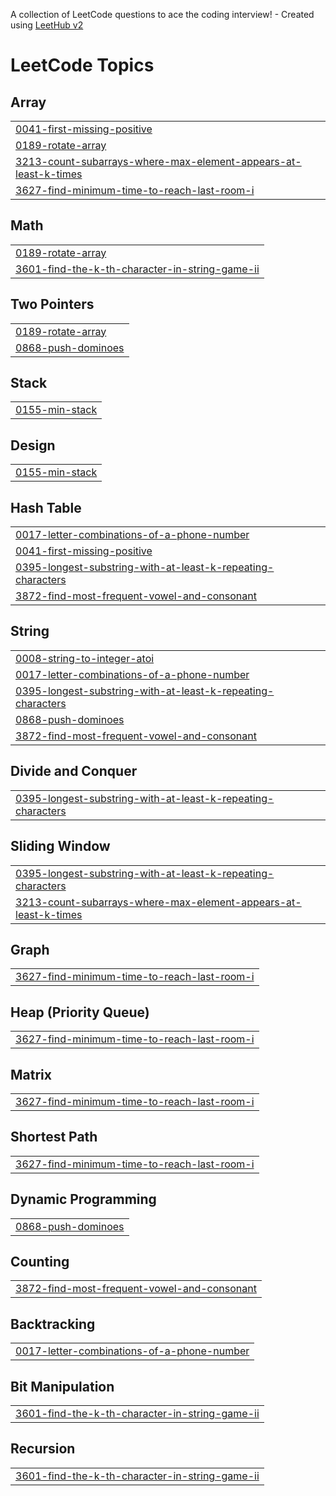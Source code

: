A collection of LeetCode questions to ace the coding interview! - Created using [LeetHub v2](https://github.com/arunbhardwaj/LeetHub-2.0)
<!---LeetCode Topics Start-->
# LeetCode Topics
## Array
|  |
| ------- |
| [0041-first-missing-positive](https://github.com/VasanthKumarMusku/Leetcode/tree/master/0041-first-missing-positive) |
| [0189-rotate-array](https://github.com/VasanthKumarMusku/Leetcode/tree/master/0189-rotate-array) |
| [3213-count-subarrays-where-max-element-appears-at-least-k-times](https://github.com/VasanthKumarMusku/Leetcode/tree/master/3213-count-subarrays-where-max-element-appears-at-least-k-times) |
| [3627-find-minimum-time-to-reach-last-room-i](https://github.com/VasanthKumarMusku/Leetcode/tree/master/3627-find-minimum-time-to-reach-last-room-i) |
## Math
|  |
| ------- |
| [0189-rotate-array](https://github.com/VasanthKumarMusku/Leetcode/tree/master/0189-rotate-array) |
| [3601-find-the-k-th-character-in-string-game-ii](https://github.com/VasanthKumarMusku/Leetcode/tree/master/3601-find-the-k-th-character-in-string-game-ii) |
## Two Pointers
|  |
| ------- |
| [0189-rotate-array](https://github.com/VasanthKumarMusku/Leetcode/tree/master/0189-rotate-array) |
| [0868-push-dominoes](https://github.com/VasanthKumarMusku/Leetcode/tree/master/0868-push-dominoes) |
## Stack
|  |
| ------- |
| [0155-min-stack](https://github.com/VasanthKumarMusku/Leetcode/tree/master/0155-min-stack) |
## Design
|  |
| ------- |
| [0155-min-stack](https://github.com/VasanthKumarMusku/Leetcode/tree/master/0155-min-stack) |
## Hash Table
|  |
| ------- |
| [0017-letter-combinations-of-a-phone-number](https://github.com/VasanthKumarMusku/Leetcode/tree/master/0017-letter-combinations-of-a-phone-number) |
| [0041-first-missing-positive](https://github.com/VasanthKumarMusku/Leetcode/tree/master/0041-first-missing-positive) |
| [0395-longest-substring-with-at-least-k-repeating-characters](https://github.com/VasanthKumarMusku/Leetcode/tree/master/0395-longest-substring-with-at-least-k-repeating-characters) |
| [3872-find-most-frequent-vowel-and-consonant](https://github.com/VasanthKumarMusku/Leetcode/tree/master/3872-find-most-frequent-vowel-and-consonant) |
## String
|  |
| ------- |
| [0008-string-to-integer-atoi](https://github.com/VasanthKumarMusku/Leetcode/tree/master/0008-string-to-integer-atoi) |
| [0017-letter-combinations-of-a-phone-number](https://github.com/VasanthKumarMusku/Leetcode/tree/master/0017-letter-combinations-of-a-phone-number) |
| [0395-longest-substring-with-at-least-k-repeating-characters](https://github.com/VasanthKumarMusku/Leetcode/tree/master/0395-longest-substring-with-at-least-k-repeating-characters) |
| [0868-push-dominoes](https://github.com/VasanthKumarMusku/Leetcode/tree/master/0868-push-dominoes) |
| [3872-find-most-frequent-vowel-and-consonant](https://github.com/VasanthKumarMusku/Leetcode/tree/master/3872-find-most-frequent-vowel-and-consonant) |
## Divide and Conquer
|  |
| ------- |
| [0395-longest-substring-with-at-least-k-repeating-characters](https://github.com/VasanthKumarMusku/Leetcode/tree/master/0395-longest-substring-with-at-least-k-repeating-characters) |
## Sliding Window
|  |
| ------- |
| [0395-longest-substring-with-at-least-k-repeating-characters](https://github.com/VasanthKumarMusku/Leetcode/tree/master/0395-longest-substring-with-at-least-k-repeating-characters) |
| [3213-count-subarrays-where-max-element-appears-at-least-k-times](https://github.com/VasanthKumarMusku/Leetcode/tree/master/3213-count-subarrays-where-max-element-appears-at-least-k-times) |
## Graph
|  |
| ------- |
| [3627-find-minimum-time-to-reach-last-room-i](https://github.com/VasanthKumarMusku/Leetcode/tree/master/3627-find-minimum-time-to-reach-last-room-i) |
## Heap (Priority Queue)
|  |
| ------- |
| [3627-find-minimum-time-to-reach-last-room-i](https://github.com/VasanthKumarMusku/Leetcode/tree/master/3627-find-minimum-time-to-reach-last-room-i) |
## Matrix
|  |
| ------- |
| [3627-find-minimum-time-to-reach-last-room-i](https://github.com/VasanthKumarMusku/Leetcode/tree/master/3627-find-minimum-time-to-reach-last-room-i) |
## Shortest Path
|  |
| ------- |
| [3627-find-minimum-time-to-reach-last-room-i](https://github.com/VasanthKumarMusku/Leetcode/tree/master/3627-find-minimum-time-to-reach-last-room-i) |
## Dynamic Programming
|  |
| ------- |
| [0868-push-dominoes](https://github.com/VasanthKumarMusku/Leetcode/tree/master/0868-push-dominoes) |
## Counting
|  |
| ------- |
| [3872-find-most-frequent-vowel-and-consonant](https://github.com/VasanthKumarMusku/Leetcode/tree/master/3872-find-most-frequent-vowel-and-consonant) |
## Backtracking
|  |
| ------- |
| [0017-letter-combinations-of-a-phone-number](https://github.com/VasanthKumarMusku/Leetcode/tree/master/0017-letter-combinations-of-a-phone-number) |
## Bit Manipulation
|  |
| ------- |
| [3601-find-the-k-th-character-in-string-game-ii](https://github.com/VasanthKumarMusku/Leetcode/tree/master/3601-find-the-k-th-character-in-string-game-ii) |
## Recursion
|  |
| ------- |
| [3601-find-the-k-th-character-in-string-game-ii](https://github.com/VasanthKumarMusku/Leetcode/tree/master/3601-find-the-k-th-character-in-string-game-ii) |
<!---LeetCode Topics End-->